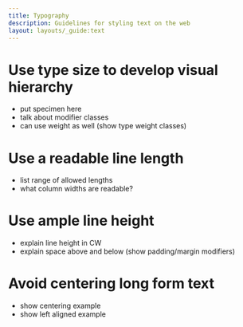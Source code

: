 ```yaml
---
title: Typography
description: Guidelines for styling text on the web
layout: layouts/_guide:text
---
```


# Use type size to develop visual hierarchy

- put specimen here
- talk about modifier classes
- can use weight as well (show type weight classes)

# Use a readable line length

- list range of allowed lengths
- what column widths are readable?

# Use ample line height

- explain line height in CW
- explain space above and below (show padding/margin modifiers)

# Avoid centering long form text

- show centering example
- show left aligned example